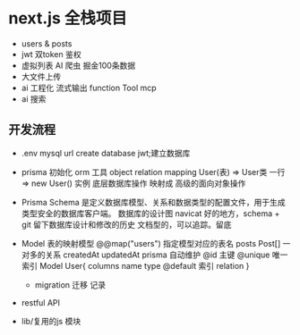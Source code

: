 # next.js 全栈项目

- users & posts
- jwt 双token 鉴权
- 虚拟列表
  AI 爬虫 掘金100条数据
- 大文件上传
- ai 工程化
  流式输出
  function Tool
  mcp
- ai 搜索

## 开发流程

- .env
  mysql url
  create database jwt;建立数据库
- prisma 初始化
  orm 工具
  object relation mapping
  User(表) => User类
  一行 => new User() 实例
  底层数据库操作 映射成 高级的面向对象操作

- Prisma Schema 是定义数据库模型、关系和数据类型的配置文件，用于生成类型安全的数据库客户端。
  数据库的设计图
  navicat 好的地方，schema + git 留下数据库设计和修改的历史
  文档型的，可以追踪。留底

- Model 表的映射模型
  @@map("users") 指定模型对应的表名
  posts Post[] 一对多的关系
  createdAt updatedAt prisma 自动维护
  @id 主键 @unique 唯一索引
  Model User{
    columns name type @default
    索引
    relation
  }

  - migration 迁移
      记录

- restful API
- lib/复用的js 模块